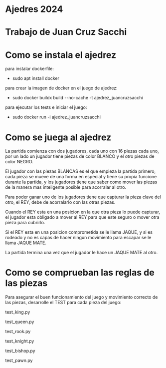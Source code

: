 # Ajedres 2024

# Trabajo de Juan Cruz Sacchi

# Como se instala el ajedrez

para instalar dockerfile:

- sudo apt install docker

para crear la imagen de docker en el juego de ajedrez:

- sudo docker buildx build --no-cache -t ajedrez_juancruzsacchi

para ejecutar los tests e iniciar el juego:

- sudo docker run -i ajedrez_juancruzsacchi

# Como se juega al ajedrez

La partida comienza con dos jugadores, cada uno con 16 piezas cada uno, por un lado un jugador tiene piezas de color BLANCO y el otro piezas de color NEGRO.

El jugador con las piezas BLANCAS es el que empieza la partida primero, cada pieza se mueve de una forma en especial y tiene su propia funcione durante la partida, y los jugadores tiene que saber como mover las piezas de la manera mas inteligente posible para acorralar al otro.

Para poder ganar uno de los jugadores tiene que capturar la pieza clave del otro, el REY, debe de acorralarlo con las otras piezas. 

Cuando el REY esta en una posicion en la que otra pieza lo puede capturar, el jugador esta obligado a mover al REY para que este seguro o mover otra pieza para cubrirlo.

Si el REY esta en una posicion comprometida se le llama JAQUE, y si es rodeado y no es capas de hacer ningun movimiento para escapar se le llama JAQUE MATE.

La partida termina una vez que el jugador le hace un JAQUE MATE al otro.

# Como se comprueban las reglas de las piezas

Para asegurar el buen funcionamiento del juego y movimiento correcto de las piezas, desarrolle el TEST para cada pieza del juego:

test_king.py

test_queen.py

test_rook.py

test_knight.py

test_bishop.py

test_pawn.py
